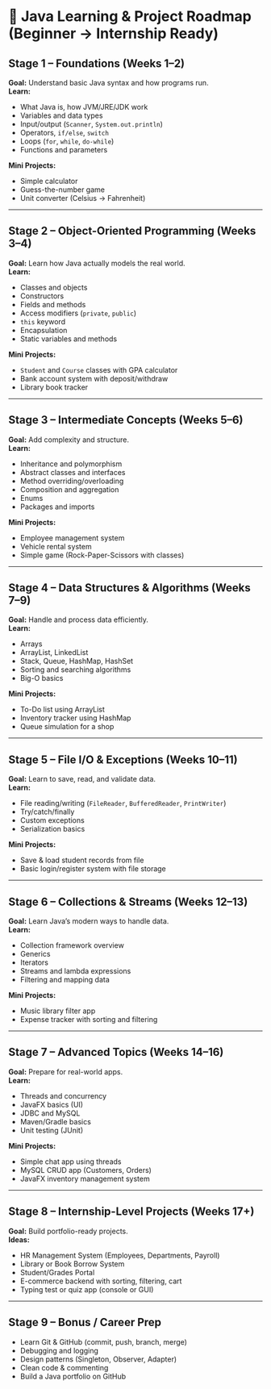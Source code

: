 # 🧭 Java Learning & Project Roadmap (Beginner → Internship Ready)

## Stage 1 – Foundations (Weeks 1–2)
**Goal:** Understand basic Java syntax and how programs run.  
**Learn:**
- What Java is, how JVM/JRE/JDK work  
- Variables and data types  
- Input/output (`Scanner`, `System.out.println`)  
- Operators, `if/else`, `switch`  
- Loops (`for`, `while`, `do-while`)  
- Functions and parameters  

**Mini Projects:**
- Simple calculator  
- Guess-the-number game  
- Unit converter (Celsius → Fahrenheit)  

---

## Stage 2 – Object-Oriented Programming (Weeks 3–4)
**Goal:** Learn how Java actually models the real world.  
**Learn:**
- Classes and objects  
- Constructors  
- Fields and methods  
- Access modifiers (`private`, `public`)  
- `this` keyword  
- Encapsulation  
- Static variables and methods  

**Mini Projects:**
- `Student` and `Course` classes with GPA calculator  
- Bank account system with deposit/withdraw  
- Library book tracker  

---

## Stage 3 – Intermediate Concepts (Weeks 5–6)
**Goal:** Add complexity and structure.  
**Learn:**
- Inheritance and polymorphism  
- Abstract classes and interfaces  
- Method overriding/overloading  
- Composition and aggregation  
- Enums  
- Packages and imports  

**Mini Projects:**
- Employee management system  
- Vehicle rental system  
- Simple game (Rock-Paper-Scissors with classes)  

---

## Stage 4 – Data Structures & Algorithms (Weeks 7–9)
**Goal:** Handle and process data efficiently.  
**Learn:**
- Arrays  
- ArrayList, LinkedList  
- Stack, Queue, HashMap, HashSet  
- Sorting and searching algorithms  
- Big-O basics  

**Mini Projects:**
- To-Do list using ArrayList  
- Inventory tracker using HashMap  
- Queue simulation for a shop  

---

## Stage 5 – File I/O & Exceptions (Weeks 10–11)
**Goal:** Learn to save, read, and validate data.  
**Learn:**
- File reading/writing (`FileReader`, `BufferedReader`, `PrintWriter`)  
- Try/catch/finally  
- Custom exceptions  
- Serialization basics  

**Mini Projects:**
- Save & load student records from file  
- Basic login/register system with file storage  

---

## Stage 6 – Collections & Streams (Weeks 12–13)
**Goal:** Learn Java’s modern ways to handle data.  
**Learn:**
- Collection framework overview  
- Generics  
- Iterators  
- Streams and lambda expressions  
- Filtering and mapping data  

**Mini Projects:**
- Music library filter app  
- Expense tracker with sorting and filtering  

---

## Stage 7 – Advanced Topics (Weeks 14–16)
**Goal:** Prepare for real-world apps.  
**Learn:**
- Threads and concurrency  
- JavaFX basics (UI)  
- JDBC and MySQL  
- Maven/Gradle basics  
- Unit testing (JUnit)  

**Mini Projects:**
- Simple chat app using threads  
- MySQL CRUD app (Customers, Orders)  
- JavaFX inventory management system  

---

## Stage 8 – Internship-Level Projects (Weeks 17+)
**Goal:** Build portfolio-ready projects.  
**Ideas:**
- HR Management System (Employees, Departments, Payroll)  
- Library or Book Borrow System  
- Student/Grades Portal  
- E-commerce backend with sorting, filtering, cart  
- Typing test or quiz app (console or GUI)  

---

## Stage 9 – Bonus / Career Prep
- Learn Git & GitHub (commit, push, branch, merge)  
- Debugging and logging  
- Design patterns (Singleton, Observer, Adapter)  
- Clean code & commenting  
- Build a Java portfolio on GitHub  
